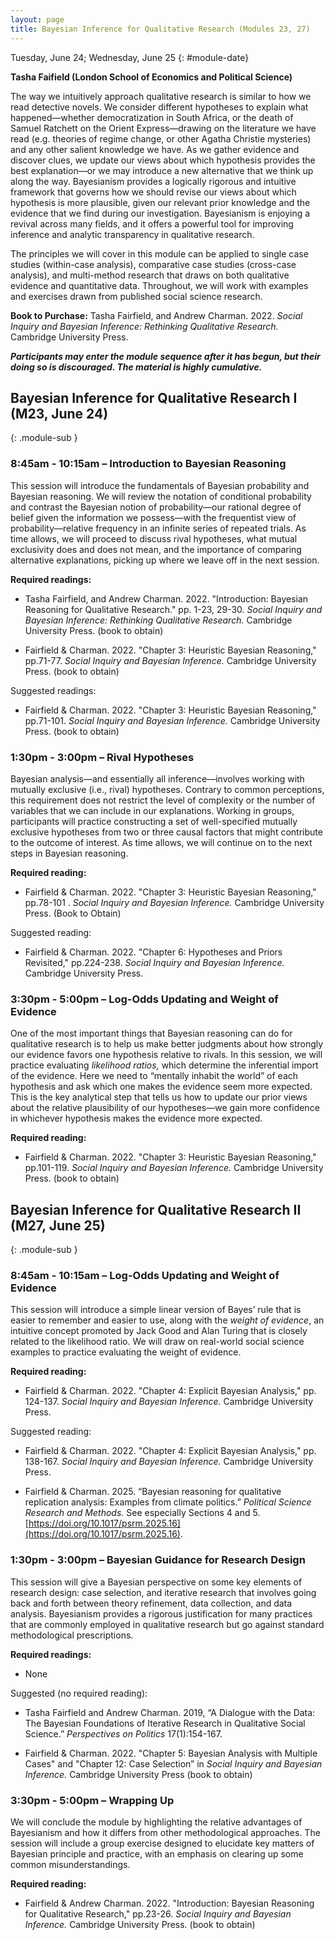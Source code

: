 ```yaml
---
layout: page
title: Bayesian Inference for Qualitative Research (Modules 23, 27)
---
```


Tuesday, June 24; Wednesday, June 25
{: #module-date}

**Tasha Faifield (London School of Economics and Political Science)**

The way we intuitively approach qualitative research is similar to how we read detective novels. We consider different hypotheses to explain what happened—whether democratization in South Africa, or the death of Samuel Ratchett on the Orient Express—drawing on the literature we have read (e.g. theories of regime change, or other Agatha Christie mysteries) and any other salient knowledge we have. As we gather evidence and discover clues, we update our views about which hypothesis provides the best explanation—or we may introduce a new alternative that we think up along the way. Bayesianism provides a logically rigorous and intuitive framework that governs how we should revise our views about which hypothesis is more plausible, given our relevant prior knowledge and the evidence that we find during our investigation. Bayesianism is enjoying a revival across many fields, and it offers a powerful tool for improving inference and analytic transparency in qualitative research.

The principles we will cover in this module can be applied to single case studies (within-case analysis), comparative case studies (cross-case analysis), and multi-method research that draws on both qualitative evidence and quantitative data. Throughout, we will work with examples and exercises drawn from published social science research.

**Book to Purchase:** Tasha Fairfield, and Andrew Charman. 2022. _Social Inquiry and Bayesian Inference: Rethinking Qualitative Research._ Cambridge University Press.

***Participants may enter the module sequence after it has begun, but their doing so is discouraged. The material is highly cumulative.***

## Bayesian Inference for Qualitative Research I (M23, June 24) 
{: .module-sub }

### 8:45am - 10:15am – Introduction to Bayesian Reasoning


This session will introduce the fundamentals of Bayesian probability and Bayesian reasoning. We will review the notation of conditional probability and contrast the Bayesian notion of probability—our rational degree of belief given the information we possess—with the frequentist view of probability—relative frequency in an infinite series of repeated trials. As time allows, we will proceed to discuss rival hypotheses, what mutual exclusivity does and does not mean, and the importance of comparing alternative explanations, picking up where we leave off in the next session.

**Required readings:**

  - Tasha Fairfield, and Andrew Charman. 2022. "Introduction: Bayesian Reasoning for Qualitative Research." pp. 1-23, 29-30. *Social Inquiry and Bayesian Inference: Rethinking Qualitative Research.* Cambridge University Press. (book to obtain)

  - Fairfield & Charman. 2022. "Chapter 3: Heuristic Bayesian Reasoning," pp.71-77. *Social Inquiry and Bayesian Inference.* Cambridge University Press. (book to obtain)

Suggested readings:

  - Fairfield & Charman. 2022. "Chapter 3: Heuristic Bayesian Reasoning," pp.71-101. *Social Inquiry and Bayesian Inference.* Cambridge University Press. (book to obtain)

### 1:30pm - 3:00pm – Rival Hypotheses 


Bayesian analysis—and essentially all inference—involves working with mutually exclusive (i.e., rival) hypotheses. Contrary to common perceptions, this requirement does not restrict the level of complexity or the number of variables that we can include in our explanations. Working in groups, participants will practice constructing a set of well-specified mutually exclusive hypotheses from two or three causal factors that might contribute to the outcome of interest. As time allows, we will continue on to the next steps in Bayesian reasoning.

**Required reading:**

  - Fairfield & Charman. 2022. "Chapter 3: Heuristic Bayesian Reasoning," pp.78-101 . *Social Inquiry and Bayesian Inference.* Cambridge University Press. (Book to Obtain)

Suggested reading:

  - Fairfield & Charman. 2022. "Chapter 6: Hypotheses and Priors Revisited," pp.224-238. *Social Inquiry and Bayesian Inference.* Cambridge University Press.

### 3:30pm - 5:00pm – Log-Odds Updating and Weight of Evidence


One of the most important things that Bayesian reasoning can do for qualitative research is to help us make better judgments about how strongly our evidence favors one hypothesis relative to rivals. In this session, we will practice evaluating *likelihood ratios,* which determine the inferential import of the evidence. Here we need to “mentally inhabit the world” of each hypothesis and ask which one makes the evidence seem more expected. This is the key analytical step that tells us how to update our prior views about the relative plausibility of our hypotheses—we gain more confidence in whichever hypothesis makes the evidence more expected.

**Required reading:**

  - Fairfield & Charman. 2022. "Chapter 3: Heuristic Bayesian Reasoning," pp.101-119. *Social Inquiry and Bayesian Inference.* Cambridge University Press. (book to obtain)

## Bayesian Inference for Qualitative Research II (M27, June 25) 
{: .module-sub }

### 8:45am - 10:15am – Log-Odds Updating and Weight of Evidence 

This session will introduce a simple linear version of Bayes’ rule that is easier to remember and easier to use, along with the *weight of evidence*, an intuitive concept promoted by Jack Good and Alan Turing that is closely related to the likelihood ratio. We will draw on real-world social science examples to practice evaluating the weight of evidence.

**Required reading:**

  - Fairfield & Charman. 2022. "Chapter 4: Explicit Bayesian Analysis," pp. 124-137. *Social Inquiry and Bayesian Inference.* Cambridge University Press.

Suggested reading:

  - Fairfield & Charman. 2022. "Chapter 4: Explicit Bayesian Analysis," pp. 138-167. *Social Inquiry and Bayesian Inference.* Cambridge University Press.

  - Fairfield & Charman. 2025. “Bayesian reasoning for qualitative replication analysis: Examples from climate politics.” *Political Science Research and Methods.* See especially Sections 4 and 5. [https://doi.org/10.1017/psrm.2025.16](https://doi.org/10.1017/psrm.2025.16).

### 1:30pm - 3:00pm – Bayesian Guidance for Research Design


This session will give a Bayesian perspective on some key elements of research design: case selection, and iterative research that involves going back and forth between theory refinement, data collection, and data analysis. Bayesianism provides a rigorous justification for many practices that are commonly employed in qualitative research but go against standard methodological prescriptions.

**Required readings:**

  - None

Suggested (no required reading):

  - Tasha Fairfield and Andrew Charman. 2019, “A Dialogue with the Data: The Bayesian Foundations of Iterative Research in Qualitative Social Science.” *Perspectives on* *Politics* 17(1):154-167.

  - Fairfield & Charman. 2022. "Chapter 5: Bayesian Analysis with Multiple Cases" and "Chapter 12: Case Selection” in *Social Inquiry and Bayesian Inference.* Cambridge University Press (book to obtain)

### 3:30pm - 5:00pm – Wrapping Up 


We will conclude the module by highlighting the relative advantages of Bayesianism and how it differs from other methodological approaches. The session will include a group exercise designed to elucidate key matters of Bayesian principle and practice, with an emphasis on clearing up some common misunderstandings.

**Required reading:**

  - Fairfield & Andrew Charman. 2022. "Introduction: Bayesian Reasoning for Qualitative Research," pp.23-26. *Social Inquiry and Bayesian Inference.* Cambridge University Press. (book to obtain)

